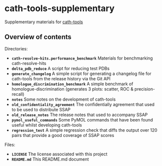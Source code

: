 # cath-tools-supplementary
Supplementary materials for [cath-tools](https://github.com/UCLOrengoGroup/cath-tools)

Overview of contents
-----

Directories:
 * __`cath-resolve-hits.performance_benchmark`__ Materials for benchmarking cath-resolve-hits
 * __`delta_pdb_reduce`__                        A script for reducing test PDBs
 * __`generate_changelog`__                      A simple script for generating a changelog file for cath-tools from the release history via the Git API
 * __`homologue_discrimination_benchmark`__      A simple benchmark of homologue-discrimination (generates 3 plots: scatter, ROC & precision-recall)
 * __`notes`__	                                 Some notes on the development of cath-tools
 * __`old_confidentiality_agreement`__           The confidentially agreement that used to be used to distribute SSAP
 * __`old_release_notes`__	                     The release notes that used to accompany SSAP
 * __`pymol_useful_commands`__	                 Some PyMOL commands that have been found useful whilst developing cath-tools
 * __`regression_test`__                         A simple regression check that diffs the output over 120 pairs that provide a good coverage of SSAP scores

Files:
 *  __`LICENSE`__	                             The license associated with this project
 *  __`README.md`__                              This README.md document
